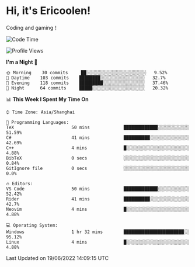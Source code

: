 # Hi, it's Ericoolen!
Coding and gaming！

<!--START_SECTION:waka-->
![Code Time](http://img.shields.io/badge/Code%20Time-318%20hrs%2051%20mins-blue)

![Profile Views](http://img.shields.io/badge/Profile%20Views-0-blue)

**I'm a Night 🦉** 

```text
🌞 Morning    30 commits     ██░░░░░░░░░░░░░░░░░░░░░░░   9.52% 
🌆 Daytime    103 commits    ████████░░░░░░░░░░░░░░░░░   32.7% 
🌃 Evening    118 commits    █████████░░░░░░░░░░░░░░░░   37.46% 
🌙 Night      64 commits     █████░░░░░░░░░░░░░░░░░░░░   20.32%

```


📊 **This Week I Spent My Time On** 

```text
⌚︎ Time Zone: Asia/Shanghai

💬 Programming Languages: 
TeX                      50 mins             █████████████░░░░░░░░░░░░   51.59% 
C#                       41 mins             ██████████░░░░░░░░░░░░░░░   42.69% 
C++                      4 mins              █░░░░░░░░░░░░░░░░░░░░░░░░   4.88% 
BibTeX                   0 secs              ░░░░░░░░░░░░░░░░░░░░░░░░░   0.84% 
GitIgnore file           0 secs              ░░░░░░░░░░░░░░░░░░░░░░░░░   0.0%

🔥 Editors: 
VS Code                  50 mins             █████████████░░░░░░░░░░░░   52.42% 
Rider                    41 mins             ██████████░░░░░░░░░░░░░░░   42.7% 
Neovim                   4 mins              █░░░░░░░░░░░░░░░░░░░░░░░░   4.88%

💻 Operating System: 
Windows                  1 hr 32 mins        ███████████████████████░░   95.12% 
Linux                    4 mins              █░░░░░░░░░░░░░░░░░░░░░░░░   4.88%

```


 Last Updated on 19/06/2022 14:09:15 UTC
<!--END_SECTION:waka-->

